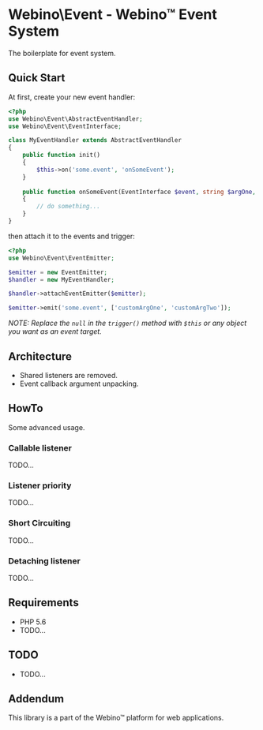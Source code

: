 # Webino\Event - Webino™ Event System

The boilerplate for event system.

## Quick Start

At first, create your new event handler:

```php
<?php
use Webino\Event\AbstractEventHandler;
use Webino\Event\EventInterface;

class MyEventHandler extends AbstractEventHandler
{
    public function init()
    {
        $this->on('some.event', 'onSomeEvent');
    }
    
    public function onSomeEvent(EventInterface $event, string $argOne, string $argTwo)
    {
        // do something...
    }
}
```

then attach it to the events and trigger:

```php
<?php
use Webino\Event\EventEmitter;

$emitter = new EventEmitter;
$handler = new MyEventHandler;

$handler->attachEventEmitter($emitter);

$emitter->emit('some.event', ['customArgOne', 'customArgTwo']);
```

*NOTE: Replace the `null` in the `trigger()` method with `$this` or any object you want as an event target.*

## Architecture

- Shared listeners are removed.
- Event callback argument unpacking.

## HowTo

Some advanced usage.

### Callable listener

TODO...

### Listener priority

TODO...

### Short Circuiting

TODO...

### Detaching listener

TODO...

## Requirements

- PHP 5.6
- TODO...

## TODO

 - TODO...

## Addendum

This library is a part of the Webino™ platform for web applications.
